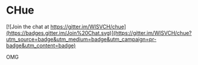 CHue
====

[![Join the chat at https://gitter.im/WISVCH/chue](https://badges.gitter.im/Join%20Chat.svg)](https://gitter.im/WISVCH/chue?utm_source=badge&utm_medium=badge&utm_campaign=pr-badge&utm_content=badge)

OMG